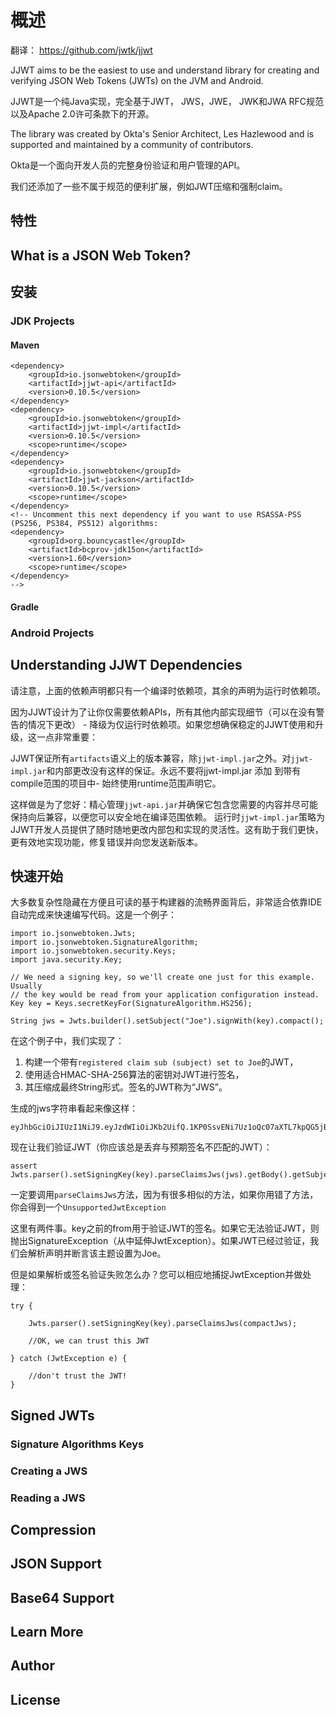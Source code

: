 # 概述

翻译： https://github.com/jwtk/jjwt

JJWT aims to be the easiest to use and understand library for creating and verifying JSON Web Tokens (JWTs) on the JVM and Android.

JJWT是一个纯Java实现，完全基于JWT， JWS，JWE， JWK和JWA RFC规范以及Apache 2.0许可条款下的开源。

The library was created by Okta's Senior Architect, Les Hazlewood and is supported and maintained by a community of contributors.

Okta是一个面向开发人员的完整身份验证和用户管理的API。

我们还添加了一些不属于规范的便利扩展，例如JWT压缩和强制claim。

## 特性

## What is a JSON Web Token?

## 安装

### JDK Projects

#### Maven

```{}
<dependency>
    <groupId>io.jsonwebtoken</groupId>
    <artifactId>jjwt-api</artifactId>
    <version>0.10.5</version>
</dependency>
<dependency>
    <groupId>io.jsonwebtoken</groupId>
    <artifactId>jjwt-impl</artifactId>
    <version>0.10.5</version>
    <scope>runtime</scope>
</dependency>
<dependency>
    <groupId>io.jsonwebtoken</groupId>
    <artifactId>jjwt-jackson</artifactId>
    <version>0.10.5</version>
    <scope>runtime</scope>
</dependency>
<!-- Uncomment this next dependency if you want to use RSASSA-PSS (PS256, PS384, PS512) algorithms:
<dependency>
    <groupId>org.bouncycastle</groupId>
    <artifactId>bcprov-jdk15on</artifactId>
    <version>1.60</version>
    <scope>runtime</scope>
</dependency>
-->
```

#### Gradle

### Android Projects

## Understanding JJWT Dependencies

请注意，上面的依赖声明都只有一个编译时依赖项，其余的声明为运行时依赖项。

因为JJWT设计为了让你仅需要依赖APIs，所有其他内部实现细节（可以在没有警告的情况下更改） - 降级为仅运行时依赖项。如果您想确保稳定的JJWT使用和升级，这一点非常重要：

JJWT保证所有`artifacts`语义上的版本兼容，除`jjwt-impl.jar`之外。对`jjwt-impl.jar`和内部更改没有这样的保证。永远不要将jjwt-impl.jar 添加 到带有compile范围的项目中- 始终使用runtime范围声明它。

这样做是为了您好：精心管理`jjwt-api.jar`并确保它包含您需要的内容并尽可能保持向后兼容，以便您可以安全地在编译范围依赖。 运行时`jjwt-impl.jar`策略为JJWT开发人员提供了随时随地更改内部包和实现的灵活性。这有助于我们更快，更有效地实现功能，修复错误并向您发送新版本。

## 快速开始

大多数复杂性隐藏在方便且可读的基于构建器的流畅界面背后，非常适合依靠IDE自动完成来快速编写代码。这是一个例子：

```{}
import io.jsonwebtoken.Jwts;
import io.jsonwebtoken.SignatureAlgorithm;
import io.jsonwebtoken.security.Keys;
import java.security.Key;

// We need a signing key, so we'll create one just for this example. Usually
// the key would be read from your application configuration instead.
Key key = Keys.secretKeyFor(SignatureAlgorithm.HS256);

String jws = Jwts.builder().setSubject("Joe").signWith(key).compact();
```

在这个例子中，我们实现了：

1. 构建一个带有`registered claim sub (subject) set to Joe`的JWT，
2. 使用适合HMAC-SHA-256算法的密钥对JWT进行签名，
3. 其压缩成最终String形式。签名的JWT称为“JWS”。

生成的jws字符串看起来像这样：

```{}
eyJhbGciOiJIUzI1NiJ9.eyJzdWIiOiJKb2UifQ.1KP0SsvENi7Uz1oQc07aXTL7kpQG5jBNIybqr60AlD4
```

现在让我们验证JWT（你应该总是丢弃与预期签名不匹配的JWT）：

```{}
assert Jwts.parser().setSigningKey(key).parseClaimsJws(jws).getBody().getSubject().equals("Joe");
```

一定要调用`parseClaimsJws`方法，因为有很多相似的方法，如果你用错了方法，你会得到一个`UnsupportedJwtException`

这里有两件事。key之前的from用于验证JWT的签名。如果它无法验证JWT，则抛出SignatureException（从中延伸JwtException）。如果JWT已经过验证，我们会解析声明并断言该主题设置为Joe。

但是如果解析或签名验证失败怎么办？您可以相应地捕捉JwtException并做处理：

```{}
try {

    Jwts.parser().setSigningKey(key).parseClaimsJws(compactJws);

    //OK, we can trust this JWT

} catch (JwtException e) {

    //don't trust the JWT!
}
```

## Signed JWTs

### Signature Algorithms Keys

### Creating a JWS

### Reading a JWS

## Compression

## JSON Support

## Base64 Support

## Learn More

## Author

## License